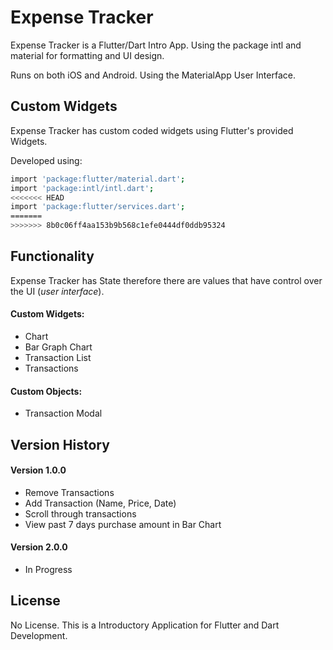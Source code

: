 # Expense Tracker

Expense Tracker is a Flutter/Dart Intro App. Using the package intl and material for formatting and UI design. 

Runs on both iOS and Android. Using the MaterialApp User Interface. 

## Custom Widgets

Expense Tracker has custom coded widgets using Flutter's provided Widgets.

Developed using:
```bash 
import 'package:flutter/material.dart';
import 'package:intl/intl.dart';
<<<<<<< HEAD
import 'package:flutter/services.dart';
=======
>>>>>>> 8b0c06ff4aa153b9b568c1efe0444df0ddb95324
```

## Functionality

Expense Tracker has State therefore there are values that have control over the UI (*user interface*). 

#### Custom Widgets: 
- Chart
- Bar Graph Chart
- Transaction List
- Transactions
#### Custom Objects:
- Transaction Modal

## Version History
#### Version 1.0.0
- Remove Transactions 
- Add Transaction (Name, Price, Date) 
- Scroll through transactions
- View past 7 days purchase amount in Bar Chart
#### Version 2.0.0
- In Progress


## License
No License. This is a Introductory Application for Flutter and Dart Development.
